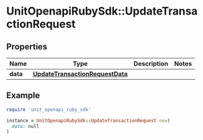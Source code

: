 # UnitOpenapiRubySdk::UpdateTransactionRequest

## Properties

| Name | Type | Description | Notes |
| ---- | ---- | ----------- | ----- |
| **data** | [**UpdateTransactionRequestData**](UpdateTransactionRequestData.md) |  |  |

## Example

```ruby
require 'unit_openapi_ruby_sdk'

instance = UnitOpenapiRubySdk::UpdateTransactionRequest.new(
  data: null
)
```

